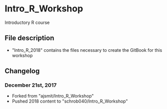 # Intro_R_Workshop
Introductory R course

## File description
* "Intro_R_2018" contains the files necessary to create the GitBook for this workshop

## Changelog

### December 21st, 2017
* Forked from "ajsmit/Intro_R_Workshop"
* Pushed 2018 content to "schrob040/Intro_R_Workshop"